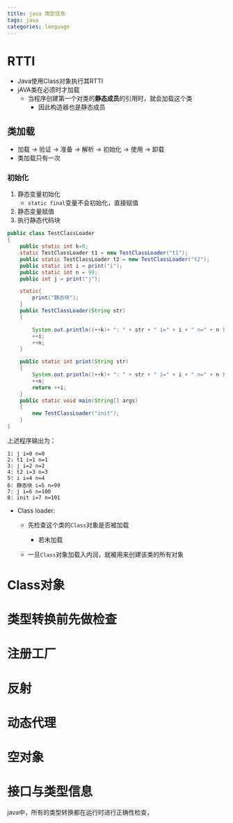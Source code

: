 ```yaml
---
title: java 类型信息
tags: java
categories: language
---
```




#  RTTI

* Java使用Class对象执行其RTTI
* jAVA类在必须时才加载
  * 当程序创建第一个对类的**静态成员**的引用时，就会加载这个类
    * 因此构造器也是静态成员

## 类加载

* 加载  -> 验证 -> 准备 -> 解析 -> 初始化 -> 使用 -> 卸载
* 类加载只有一次

### 初始化

1. 静态变量初始化
   * `static final`变量不会初始化，直接赋值
2. 静态变量赋值
3. 执行静态代码块

```java
public class TestClassLoader
{
    public static int k=0;
    static TestClassLoader t1 = new TestClassLoader("t1");
    public static TestClassLoader t2 = new TestClassLoader("t2");
    public static int i = print("i");
    public static int n = 99;
    public int j = print("j");

    static{
        print("静态块");
    }
    public TestClassLoader(String str)
    {

        System.out.println((++k)+ ": " + str + " i=" + i + " n=" + n );
        ++i;
        ++n;
    }

    public static int print(String str)
    {
        System.out.println((++k)+ ": " + str + " i=" + i + " n=" + n );
        ++n;
        return ++i;
    }
    public static void main(String[] args)
    {
        new TestClassLoader("init");
    }
}
```

上述程序输出为：

```
1: j i=0 n=0
2: t1 i=1 n=1
3: j i=2 n=2
4: t2 i=3 n=3
5: i i=4 n=4
6: 静态块 i=5 n=99
7: j i=6 n=100
8: init i=7 n=101
```



* Class loader: 

  * 先检查这个类的`Class`对象是否被加载

    

    * 若未加载

  * 一旦`Class`对象加载入内润，就被用来创建该类的所有对象

# Class对象

# 类型转换前先做检查

# 注册工厂

# 反射

# 动态代理

# 空对象

# 接口与类型信息



java中，所有的类型转换都在运行时进行正确性检查，
